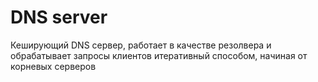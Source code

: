 # DNS server

Кеширующий DNS сервер, работает в качестве резолвера и обрабатывает запросы клиентов итеративный способом, начиная от корневых серверов
